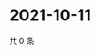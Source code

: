 # 2021-10-11

共 0 条

<!-- BEGIN -->
<!-- 最后更新时间 Mon Oct 11 2021 07:14:44 GMT+0800 (China Standard Time) -->

<!-- END -->
